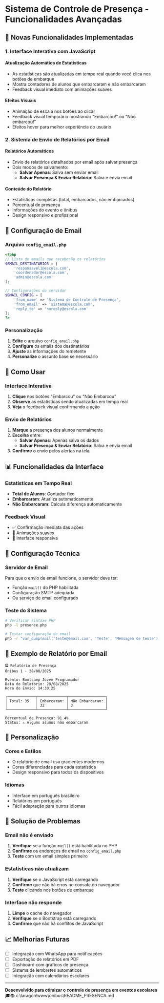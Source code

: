 # Sistema de Controle de Presença - Funcionalidades Avançadas

## 🚀 Novas Funcionalidades Implementadas

### 1. **Interface Interativa com JavaScript**

#### **Atualização Automática de Estatísticas**
- As estatísticas são atualizadas em tempo real quando você clica nos botões de embarque
- Mostra contadores de alunos que embarcaram e não embarcaram
- Feedback visual imediato com animações suaves

#### **Efeitos Visuais**
- Animação de escala nos botões ao clicar
- Feedback visual temporário mostrando "Embarcou!" ou "Não embarcou!"
- Efeitos hover para melhor experiência do usuário

### 2. **Sistema de Envio de Relatórios por Email**

#### **Relatórios Automáticos**
- Envio de relatórios detalhados por email após salvar presença
- Dois modos de salvamento:
  - **Salvar Apenas**: Salva sem enviar email
  - **Salvar Presença & Enviar Relatório**: Salva e envia email

#### **Conteúdo do Relatório**
- Estatísticas completas (total, embarcados, não embarcados)
- Percentual de presença
- Informações do evento e ônibus
- Design responsivo e profissional

## 📧 Configuração de Email

### **Arquivo `config_email.php`**
```php
<?php
// Lista de emails que receberão os relatórios
$EMAIL_DESTINATARIOS = [
    'responsavel1@escola.com',
    'coordenador@escola.com',
    'admin@escola.com'
];

// Configurações do servidor
$EMAIL_CONFIG = [
    'from_name' => 'Sistema de Controle de Presença',
    'from_email' => 'sistema@escola.com',
    'reply_to' => 'noreply@escola.com'
];
?>
```

### **Personalização**
1. **Edite** o arquivo `config_email.php`
2. **Configure** os emails dos destinatários
3. **Ajuste** as informações do remetente
4. **Personalize** o assunto base se necessário

## 🎯 Como Usar

### **Interface Interativa**
1. **Clique** nos botões "Embarcou" ou "Não Embarcou"
2. **Observe** as estatísticas sendo atualizadas em tempo real
3. **Veja** o feedback visual confirmando a ação

### **Envio de Relatórios**
1. **Marque** a presença dos alunos normalmente
2. **Escolha** entre:
   - **Salvar Apenas**: Apenas salva os dados
   - **Salvar Presença & Enviar Relatório**: Salva e envia email
3. **Confirme** o envio pelos alertas na tela

## 📊 Funcionalidades da Interface

### **Estatísticas em Tempo Real**
- **Total de Alunos**: Contador fixo
- **Embarcaram**: Atualiza automaticamente
- **Não Embarcaram**: Calcula diferença automaticamente

### **Feedback Visual**
- ✅ Confirmação imediata das ações
- 🎨 Animações suaves
- 📱 Interface responsiva

## 🔧 Configuração Técnica

### **Servidor de Email**
Para que o envio de email funcione, o servidor deve ter:
- Função `mail()` do PHP habilitada
- Configuração SMTP adequada
- Ou serviço de email configurado

### **Teste do Sistema**
```bash
# Verificar sintaxe PHP
php -l presence.php

# Testar configuração de email
php -r "var_dump(mail('teste@email.com', 'Teste', 'Mensagem de teste'));"
```

## 📧 Exemplo de Relatório por Email

```
🚍 Relatório de Presença
Ônibus 1 - 28/08/2025

Evento: Bootcamp Jovem Programador
Data do Relatório: 28/08/2025
Hora do Envio: 14:30:25

┌─────────────┬─────────────┬─────────────────┐
│ Total: 35   │ Embarcaram: │ Não Embarcaram: │
│             │ 32          │ 3               │
└─────────────┴─────────────┴─────────────────┘

Percentual de Presença: 91.4%
Status: ⚠️ Alguns alunos não embarcaram
```

## 🎨 Personalização

### **Cores e Estilos**
- O relatório de email usa gradientes modernos
- Cores diferenciadas para cada estatística
- Design responsivo para todos os dispositivos

### **Idiomas**
- Interface em português brasileiro
- Relatórios em português
- Fácil adaptação para outros idiomas

## 🚨 Solução de Problemas

### **Email não é enviado**
1. **Verifique** se a função `mail()` está habilitada no PHP
2. **Confirme** os endereços de email no `config_email.php`
3. **Teste** com um email simples primeiro

### **Estatísticas não atualizam**
1. **Verifique** se o JavaScript está carregando
2. **Confirme** que não há erros no console do navegador
3. **Teste** clicando nos botões de embarque

### **Interface não responde**
1. **Limpe** o cache do navegador
2. **Verifique** se o Bootstrap está carregando
3. **Confirme** que não há conflitos de JavaScript

## 📈 Melhorias Futuras

- [ ] Integração com WhatsApp para notificações
- [ ] Exportação de relatórios em PDF
- [ ] Dashboard com gráficos de presença
- [ ] Sistema de lembretes automáticos
- [ ] Integração com calendários escolares

---

**Desenvolvido para otimizar o controle de presença em eventos escolares** 🎓📚</content>
<parameter name="filePath">c:\laragon\www\onibus\README_PRESENCA.md
